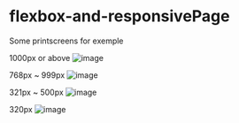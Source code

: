 ﻿# flexbox-and-responsivePage
 
Some printscreens for exemple


1000px or above
![image](https://user-images.githubusercontent.com/109702318/188220804-ca852522-933a-40bd-9e9f-bdd302cc1ba6.png)

768px ~ 999px
![image](https://user-images.githubusercontent.com/109702318/188221064-8cfa4c74-8cf8-4226-ac03-5d56532e7dad.png)

321px ~ 500px
![image](https://user-images.githubusercontent.com/109702318/188221540-47ef50bf-662f-45c5-a049-d3438808c9a5.png)

320px
![image](https://user-images.githubusercontent.com/109702318/188221329-f7d474af-92ca-4521-9e60-2e90fcd6ff18.png)
